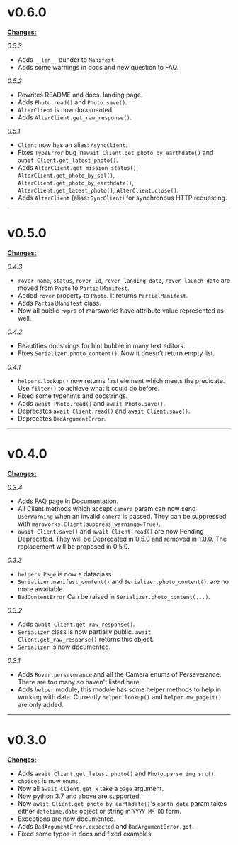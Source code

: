 # v0.6.0

<u>**Changes:**</u>

*0.5.3*

- Adds `__len__` dunder to `Manifest`.
- Adds some warnings in docs and new question to FAQ.

*0.5.2*

- Rewrites README and docs. landing page.
- Adds `Photo.read()` and `Photo.save()`.
- `AlterClient` is now documented.
- Adds `AlterClient.get_raw_response()`.

*0.5.1*

- `Client` now has an alias: `AsyncClient`.
- Fixes `TypeError` bug in`await Client.get_photo_by_earthdate()` and
`await Client.get_latest_photo()`.
- Adds `AlterClient.get_mission_status()`, `AlterClient.get_photo_by_sol()`,
`AlterClient.get_photo_by_earthdate()`, `AlterClient.get_latest_photo()`,
`AlterClient.close()`.
- Adds `AlterClient` (alias: `SyncClient`) for synchronous HTTP requesting.

------------

# v0.5.0

<u>**Changes:**</u>

*0.4.3*

- `rover_name`, `status`, `rover_id`, `rover_landing_date`, `rover_launch_date`
are moved from `Photo` to `PartialManifest`.
- Added `rover` property to `Photo`. It returns `PartialManifest`.
- Adds `PartialManifest` class.
- Now all public `repr`s of marsworks have attribute value represented as well.

*0.4.2*

- Beautifies docstrings for hint bubble in many text editors.
- Fixes `Serializer.photo_content()`. Now it doesn't return empty list.

*0.4.1*

- `helpers.lookup()` now returns first element which meets the predicate. Use
`filter()` to achieve what it could do before.
- Fixed some typehints and docstrings.
- Adds `await Photo.read()` and `await Photo.save()`.
- Deprecates `await Client.read()` and `await Client.save()`.
- Deprecates `BadArgumentError`.

---------------

# v0.4.0

<u>**Changes:**</u>

*0.3.4*

- Adds FAQ page in Documentation.
- All Client methods which accept `camera` param can now send `UserWarning` when an invalid `camera` is
passed. They can be suppressed with `marsworks.Client(suppress_warnings=True)`.
- `await Client.save()` and `await Client.read()` are now Pending Deprecated. They will be Deprecated in
0.5.0 and removed in 1.0.0. The replacement will be proposed in 0.5.0.

*0.3.3*

- `helpers.Page` is now a dataclass.
- `Serializer.manifest_content()` and `Serializer.photo_content()`.
are no more awaitable.
- `BadContentError` Can be raised in `Serializer.photo_content(...)`.

*0.3.2*

- Adds `await Client.get_raw_response()`.
- `Serializer` class is now partially public. `await Client.get_raw_response()` returns
this object.
- `Serializer` is now documented.

*0.3.1*

- Adds `Rover.perseverance` and all the Camera enums of Perseverance. There are too many so
haven't listed here.
- Adds `helper` module, this module has some helper methods to help in working with data. Currently
`helper.lookup()` and `helper.mw_pageit()` are only added.

---------------

# v0.3.0

<u>**Changes:**</u>

- Adds `await Client.get_latest_photo()` and `Photo.parse_img_src()`.
- `choices` is now `enums`.
- Now all `await Client.get_x` take a `page` argument.
- Now python 3.7 and above are supported.
- Now `await Client.get_photo_by_earthdate()`'s `earth_date` param takes either `datetime.date` object
or string in `YYYY-MM-DD` form.
- Exceptions are now documented.
- Adds `BadArgumentError.expected` and `BadArgumentError.got`.
- Fixed some typos in docs and fixed examples.
